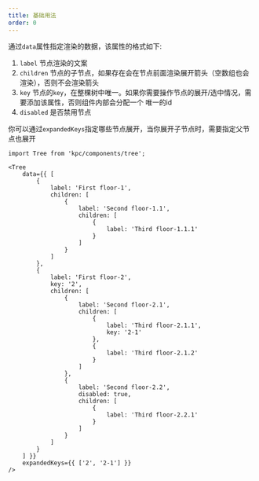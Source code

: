 ```yaml
---
title: 基础用法
order: 0
---
```


通过`data`属性指定渲染的数据，该属性的格式如下:

1. `label` 节点渲染的文案
2. `children` 节点的子节点，如果存在会在节点前面渲染展开箭头（空数组也会渲染），否则不会渲染箭头
3. `key` 节点的`key`，在整棵树中唯一。如果你需要操作节点的展开/选中情况，需要添加该属性，否则组件内部会分配一个
唯一的id
4. `disabled` 是否禁用节点

你可以通过`expandedKeys`指定哪些节点展开，当你展开子节点时，需要指定父节点也展开

```vdt
import Tree from 'kpc/components/tree';

<Tree
    data={{ [
        {
            label: 'First floor-1',
            children: [
                {
                    label: 'Second floor-1.1',
                    children: [
                        {
                            label: 'Third floor-1.1.1'
                        }
                    ]
                }
            ]
        },
        {
            label: 'First floor-2',
            key: '2',
            children: [
                {
                    label: 'Second floor-2.1',
                    children: [
                        {
                            label: 'Third floor-2.1.1',
                            key: '2-1' 
                        },
                        {
                            label: 'Third floor-2.1.2'
                        }
                    ]
                },
                {
                    label: 'Second floor-2.2',
                    disabled: true,
                    children: [
                        {
                            label: 'Third floor-2.2.1'
                        }
                    ]
                }
            ]
        }
    ] }}
    expandedKeys={{ ['2', '2-1'] }} 
/>
```
